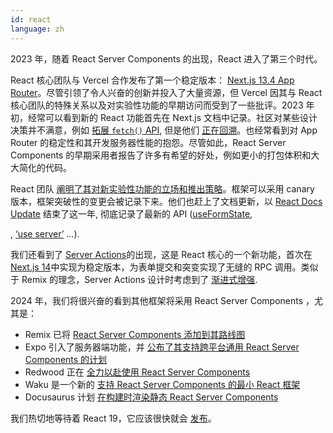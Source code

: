 ```yaml
---
id: react
language: zh
---
```


2023 年，随着 React Server Components 的出现，React 进入了第三个时代。

React 核心团队与 Vercel 合作发布了第一个稳定版本： [Next.js 13.4 App Router](https://nextjs.org/blog/next-13-4)。尽管引领了令人兴奋的创新并投入了大量资源，但 Vercel 因其与 React 核心团队的特殊关系以及对实验性功能的早期访问而受到了一些批评。2023 年初，经常可以看到新的 React 功能首先在 Next.js 文档中记录。社区对某些设计决策并不满意，例如 [拓展 `fetch()` API](https://nextjs.org/docs/app/api-reference/functions/fetch), 但是他们 [正在回溯](https://twitter.com/leeerob/status/1733154383410684148)。也经常看到对 App Router 的稳定性和其开发服务器性能的抱怨。尽管如此，React Server Components 的早期采用者报告了许多有希望的好处，例如更小的打包体积和大大简化的代码。

React 团队 [阐明了其对新实验性功能的立场和推出策略](https://react.dev/blog/2023/05/03/react-canaries)。框架可以采用 canary 版本，框架突破性的变更会被记录下来。他们也赶上了文档更新，以 [React Docs Update](https://github.com/reactwg/server-components/discussions/7) 结束了这一年, 彻底记录了最新的 API ([useFormState](https://react.dev/reference/react-dom/hooks/useFormState), [<form>](https://react.dev/reference/react-dom/components/form), [‘use server’](https://react.dev/reference/react/use-server) ...).

我们还看到了 [Server Actions](https://react.dev/reference/react-dom/components/form#handle-form-submission-with-a-server-action)的出现，这是 React 核心的一个新功能，首次在 [Next.js 14](https://nextjs.org/blog/next-14)中实现为稳定版本，为表单提交和突变实现了无缝的 RPC 调用。类似于 Remix 的理念，Server Actions 设计时考虑到了 [渐进式增强](https://react.dev/reference/react-dom/components/form#display-a-form-submission-error-without-javascript).

2024 年，我们将很兴奋的看到其他框架将采用 React Server Components ，尤其是：

- Remix 已将 [React Server Components 添加到其路线图](https://twitter.com/ryanflorence/status/1729274387671760936)
- Expo 引入了服务器端功能，并 [公布了其支持跨平台通用 React Server Components 的计划](https://blog.expo.dev/expo-router-v3-beta-is-now-available-eab52baf1e3e)
- Redwood 正在 [全力以赴使用 React Server Components](https://tom.preston-werner.com/2023/05/30/redwoods-next-epoch-all-in-on-rsc)
- Waku 是一个新的 [支持 React Server Components 的最小 React 框架](https://waku.gg/blog/introducing-waku)
- Docusaurus 计划 [在构建时渲染静态 React Server Components](https://github.com/facebook/docusaurus/issues/9089)

我们热切地等待着 React 19，它应该很快就会 [发布](https://twitter.com/acdlite/status/1719474730363662473)。
